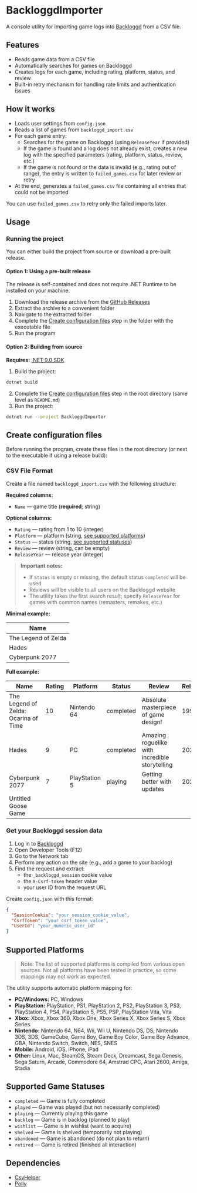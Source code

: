 ﻿# BackloggdImporter

A console utility for importing game logs into [Backloggd](https://backloggd.com/) from a CSV file.

## Features

- Reads game data from a CSV file
- Automatically searches for games on Backloggd
- Creates logs for each game, including rating, platform, status, and review
- Built-in retry mechanism for handling rate limits and authentication issues

## How it works

- Loads user settings from `config.json`
- Reads a list of games from `backloggd_import.csv`
- For each game entry:
    - Searches for the game on Backloggd (using `ReleaseYear` if provided)
    - If the game is found and a log does not already exist, creates a new log with the specified parameters (rating, platform, status, review, etc.)
    - If the game is not found or the data is invalid (e.g., rating out of range), the entry is written to `failed_games.csv` for later review or retry
- At the end, generates a `failed_games.csv` file containing all entries that could not be imported

You can use `failed_games.csv` to retry only the failed imports later.

## Usage

### Running the project

You can either build the project from source or download a pre-built release.

#### Option 1: Using a pre-built release

The release is self-contained and does not require .NET Runtime to be installed on your machine.

1. Download the release archive from the [GitHub Releases](https://github.com/forbigun/BackloggdImporter/releases)
2. Extract the archive to a convenient folder
3. Navigate to the extracted folder
4. Complete the [Create configuration files](#create-configuration-files) step in the folder with the executable file
5. Run the program

#### Option 2: Building from source

**Requires:** [.NET 9.0 SDK](https://dotnet.microsoft.com/en-us/download/dotnet/9.0)

1. Build the project:
```sh
dotnet build
```

2. Complete the [Create configuration files](#create-configuration-files) step in the root directory (same level as `README.md`)
3. Run the project:
```sh
dotnet run --project BackloggdImporter
```

## Create configuration files

Before running the program, create these files in the root directory (or next to the executable if using a release build):

### CSV File Format

Create a file named `backloggd_import.csv` with the following structure:

**Required columns:**
- `Name` — game title (**required**; string)

**Optional columns:**
- `Rating` — rating from 1 to 10 (integer)
- `Platform` — platform (string, [see supported platforms](#supported-platforms))
- `Status` — status (string, [see supported statuses](#supported-game-statuses))
- `Review` — review (string, can be empty)
- `ReleaseYear` — release year (integer)

> **Important notes:**
> - If `Status` is empty or missing, the default status `completed` will be used
> - Reviews will be visible to all users on the Backloggd website
> - The utility takes the first search result; specify `ReleaseYear` for games with common names (remasters, remakes, etc.)

**Minimal example:**

| Name                   |
|------------------------|
| The Legend of Zelda    |
| Hades                  |
| Cyberpunk 2077         |

**Full example:**

| Name                                 | Rating | Platform      | Status    | Review                                         | ReleaseYear |
|--------------------------------------|--------|---------------|-----------|------------------------------------------------|-------------|
| The Legend of Zelda: Ocarina of Time | 10     | Nintendo 64   | completed | Absolute masterpiece of game design!           | 1998        |
| Hades                                | 9      | PC            | completed | Amazing roguelike with incredible storytelling | 2020        |
| Cyberpunk 2077                       | 7      | PlayStation 5 | playing   | Getting better with updates                    | 2020        |
| Untitled Goose Game                  |        |               |           |                                                |             |

### Get your Backloggd session data

1. Log in to [Backloggd](https://backloggd.com/)
2. Open Developer Tools (F12)
3. Go to the Network tab
4. Perform any action on the site (e.g., add a game to your backlog)
5. Find the request and extract:
   - the `_backloggd_session` cookie value
   - the `X-Csrf-token` header value
   - your user ID from the request URL

Create `config.json` with this format:
```json
{
  "SessionCookie": "your_session_cookie_value",
  "CsrfToken": "your_csrf_token_value",
  "UserId": "your_numeric_user_id"
}
```

## Supported Platforms

> Note: The list of supported platforms is compiled from various open sources. Not all platforms have been tested in practice, so some mappings may not work as expected.

The utility supports automatic platform mapping for:

- **PC/Windows:** PC, Windows
- **PlayStation:** PlayStation, PS1, PlayStation 2, PS2, PlayStation 3, PS3, PlayStation 4, PS4, PlayStation 5, PS5, PSP, PlayStation Vita, Vita
- **Xbox:** Xbox, Xbox 360, Xbox One, Xbox Series X, Xbox Series S, Xbox Series
- **Nintendo:** Nintendo 64, N64, Wii, Wii U, Nintendo DS, DS, Nintendo 3DS, 3DS, GameCube, Game Boy, Game Boy Color, Game Boy Advance, GBA, Nintendo Switch, Switch, NES, SNES
- **Mobile:** Android, iOS, iPhone, iPad
- **Other:** Linux, Mac, SteamOS, Steam Deck, Dreamcast, Sega Genesis, Sega Saturn, Arcade, Commodore 64, Amstrad CPC, Atari 2600, Amiga, Stadia

## Supported Game Statuses

- `completed` — Game is fully completed
- `played` — Game was played (but not necessarily completed)
- `playing` — Currently playing this game
- `backlog` — Game is in backlog (planned to play)
- `wishlist` — Game is in wishlist (want to acquire)
- `shelved` — Game is shelved (temporarily not playing)
- `abandoned` — Game is abandoned (do not plan to return)
- `retired` — Game is retired (finished all interaction)

## Dependencies

- [CsvHelper](https://joshclose.github.io/CsvHelper/)
- [Polly](https://github.com/App-vNext/Polly)
